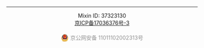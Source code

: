 <hr>
<center>
Mixin ID: 37323130<br>
<a href="https://beian.miit.gov.cn/">京ICP备17036376号-3</a>
<div style="width:300px;margin:0 auto; padding:20px 0;">
		 		<a target="_blank" href="http://www.beian.gov.cn/portal/registerSystemInfo?recordcode=11011102002313" style="display:inline-block;text-decoration:none;height:20px;line-height:20px;"><img src="images/beian.png" style="float:left;"/><p style="float:left;height:20px;line-height:20px;margin: 0px 0px 0px 5px; color:#939393;">京公网安备 11011102002313号</p></a>
		 	</div>
		 </center>

